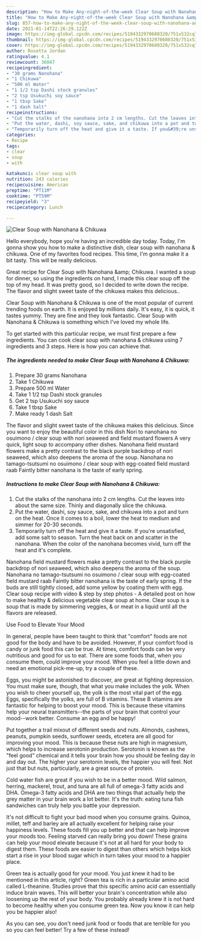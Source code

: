 ```yaml
---
description: "How to Make Any-night-of-the-week Clear Soup with Nanohana &amp;amp; Chikuwa"
title: "How to Make Any-night-of-the-week Clear Soup with Nanohana &amp;amp; Chikuwa"
slug: 857-how-to-make-any-night-of-the-week-clear-soup-with-nanohana-and-amp-chikuwa
date: 2021-01-14T22:26:29.122Z
image: https://img-global.cpcdn.com/recipes/5194332970680320/751x532cq70/clear-soup-with-nanohana-chikuwa-recipe-main-photo.jpg
thumbnail: https://img-global.cpcdn.com/recipes/5194332970680320/751x532cq70/clear-soup-with-nanohana-chikuwa-recipe-main-photo.jpg
cover: https://img-global.cpcdn.com/recipes/5194332970680320/751x532cq70/clear-soup-with-nanohana-chikuwa-recipe-main-photo.jpg
author: Rosetta Jordan
ratingvalue: 4.1
reviewcount: 36047
recipeingredient:
- "30 grams Nanohana"
- "1 Chikuwa"
- "500 ml Water"
- "1 1/2 tsp Dashi stock granules"
- "2 tsp Usukuchi soy sauce"
- "1 tbsp Sake"
- "1 dash Salt"
recipeinstructions:
- "Cut the stalks of the nanohana into 2 cm lengths. Cut the leaves into about the same size. Thinly and diagonally slice the chikuwa."
- "Put the water, dashi, soy sauce, sake, and chikuwa into a pot and turn on the heat. Once it comes to a boil, lower the heat to medium and simmer for 20-30 seconds."
- "Temporarily turn off the heat and give it a taste. If you&#39;re unsatisfied, add some salt to season. Turn the heat back on and scatter in the nanohana. When the color of the nanohana becomes vivid, turn off the heat and it&#39;s complete."
categories:
- Recipe
tags:
- clear
- soup
- with

katakunci: clear soup with 
nutrition: 243 calories
recipecuisine: American
preptime: "PT11M"
cooktime: "PT59M"
recipeyield: "3"
recipecategory: Lunch

---
```



![Clear Soup with Nanohana &amp; Chikuwa](https://img-global.cpcdn.com/recipes/5194332970680320/751x532cq70/clear-soup-with-nanohana-chikuwa-recipe-main-photo.jpg)

Hello everybody, hope you're having an incredible day today. Today, I'm gonna show you how to make a distinctive dish, clear soup with nanohana &amp; chikuwa. One of my favorites food recipes. This time, I'm gonna make it a bit tasty. This will be really delicious.

Great recipe for Clear Soup with Nanohana &amp;amp; Chikuwa. I wanted a soup for dinner, so using the ingredients on hand, I made this clear soup off the top of my head. It was pretty good, so I decided to write down the recipe. The flavor and slight sweet taste of the chikuwa makes this delicious..

Clear Soup with Nanohana &amp; Chikuwa is one of the most popular of current trending foods on earth. It is enjoyed by millions daily. It's easy, it is quick, it tastes yummy. They are fine and they look fantastic. Clear Soup with Nanohana &amp; Chikuwa is something which I've loved my whole life.


To get started with this particular recipe, we must first prepare a few ingredients. You can cook clear soup with nanohana &amp; chikuwa using 7 ingredients and 3 steps. Here is how you can achieve that.

<!--inarticleads1-->

##### The ingredients needed to make Clear Soup with Nanohana &amp; Chikuwa:

1. Prepare 30 grams Nanohana
1. Take 1 Chikuwa
1. Prepare 500 ml Water
1. Take 1 1/2 tsp Dashi stock granules
1. Get 2 tsp Usukuchi soy sauce
1. Take 1 tbsp Sake
1. Make ready 1 dash Salt


The flavor and slight sweet taste of the chikuwa makes this delicious. Since you want to enjoy the beautiful color in this dish Nori to nanohana no osuimono / clear soup with nori seaweed and field mustard flowers A very quick, light soup to accompany other dishes. Nanohana field mustard flowers make a pretty contrast to the black purple backdrop of nori seaweed, which also deepens the aroma of the soup. Nanohana no tamago-tsutsumi no osuimono / clear soup with egg-coated field mustard raab Faintly bitter nanohana is the taste of early spring. 

<!--inarticleads2-->

##### Instructions to make Clear Soup with Nanohana &amp; Chikuwa:

1. Cut the stalks of the nanohana into 2 cm lengths. Cut the leaves into about the same size. Thinly and diagonally slice the chikuwa.
1. Put the water, dashi, soy sauce, sake, and chikuwa into a pot and turn on the heat. Once it comes to a boil, lower the heat to medium and simmer for 20-30 seconds.
1. Temporarily turn off the heat and give it a taste. If you&#39;re unsatisfied, add some salt to season. Turn the heat back on and scatter in the nanohana. When the color of the nanohana becomes vivid, turn off the heat and it&#39;s complete.


Nanohana field mustard flowers make a pretty contrast to the black purple backdrop of nori seaweed, which also deepens the aroma of the soup. Nanohana no tamago-tsutsumi no osuimono / clear soup with egg-coated field mustard raab Faintly bitter nanohana is the taste of early spring. If the buds are still tightly closed, add some yellow by coating them with egg. Clear soup recipe with video &amp; step by step photos - A detailed post on how to make healthy &amp; delicious vegetable clear soup at home. Clear soup is a soup that is made by simmering veggies, &amp; or meat in a liquid until all the flavors are released. 

Use Food to Elevate Your Mood


In general, people have been taught to think that "comfort" foods are not good for the body and have to be avoided. However, if your comfort food is candy or junk food this can be true. At times, comfort foods can be very nutritious and good for us to eat. There are some foods that, when you consume them, could improve your mood. When you feel a little down and need an emotional pick-me-up, try a couple of these.

Eggs, you might be astonished to discover, are great at fighting depression. You must make sure, though, that what you make includes the yolk. When you wish to cheer yourself up, the yolk is the most vital part of the egg. Eggs, specifically the yolks, are full of B vitamins. These B vitamins are fantastic for helping to boost your mood. This is because these vitamins help your neural transmitters--the parts of your brain that control your mood--work better. Consume an egg and be happy!

Put together a trail mixout of different seeds and nuts. Almonds, cashews, peanuts, pumpkin seeds, sunflower seeds, etcetera are all good for improving your mood. This is because these nuts are high in magnesium, which helps to increase serotonin production. Serotonin is known as the "feel good" chemical and it tells your brain how you should be feeling day in and day out. The higher your serotonin levels, the happier you will feel. Not just that but nuts, particularly, are a great source of protein.

Cold water fish are great if you wish to be in a better mood. Wild salmon, herring, mackerel, trout, and tuna are all full of omega-3 fatty acids and DHA. Omega-3 fatty acids and DHA are two things that actually help the grey matter in your brain work a lot better. It's the truth: eating tuna fish sandwiches can truly help you battle your depression. 

It's not difficult to fight your bad mood when you consume grains. Quinoa, millet, teff and barley are all actually excellent for helping raise your happiness levels. These foods fill you up better and that can help improve your moods too. Feeling starved can really bring you down! These grains can help your mood elevate because it's not at all hard for your body to digest them. These foods are easier to digest than others which helps kick start a rise in your blood sugar which in turn takes your mood to a happier place.

Green tea is actually good for your mood. You just knew it had to be mentioned in this article, right? Green tea is rich in a particular amino acid called L-theanine. Studies prove that this specific amino acid can essentially induce brain waves. This will better your brain's concentration while also loosening up the rest of your body. You probably already knew it is not hard to become healthy when you consume green tea. Now you know it can help you be happier also!

As you can see, you don't need junk food or foods that are terrible for you so you can feel better! Try a few of these instead!


